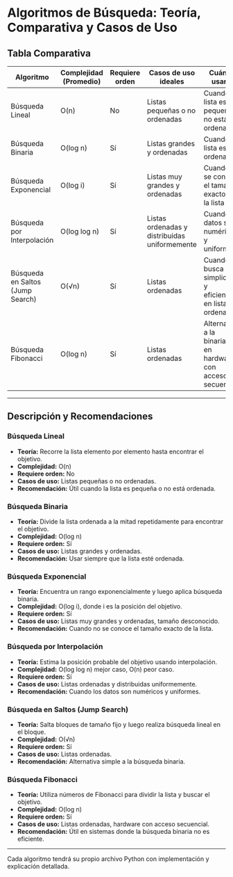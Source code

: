 # Algoritmos de Búsqueda: Teoría, Comparativa y Casos de Uso

## Tabla Comparativa

| Algoritmo             | Complejidad (Promedio) | Requiere orden | Casos de uso ideales                  | Cuándo usarlo |
|-----------------------|-----------------------|----------------|---------------------------------------|---------------|
| Búsqueda Lineal       | O(n)                  | No             | Listas pequeñas o no ordenadas        | Cuando la lista es pequeña o no está ordenada |
| Búsqueda Binaria      | O(log n)              | Sí             | Listas grandes y ordenadas            | Cuando la lista está ordenada |
| Búsqueda Exponencial  | O(log i)              | Sí             | Listas muy grandes y ordenadas        | Cuando no se conoce el tamaño exacto de la lista |
| Búsqueda por Interpolación | O(log log n)     | Sí             | Listas ordenadas y distribuidas uniformemente | Cuando los datos son numéricos y uniformes |
| Búsqueda en Saltos (Jump Search) | O(√n)      | Sí             | Listas ordenadas                      | Cuando se busca simplicidad y eficiencia en listas ordenadas |
| Búsqueda Fibonacci    | O(log n)              | Sí             | Listas ordenadas                      | Alternativa a la binaria, útil en hardware con acceso secuencial |

---

## Descripción y Recomendaciones

### Búsqueda Lineal
- **Teoría:** Recorre la lista elemento por elemento hasta encontrar el objetivo.
- **Complejidad:** O(n)
- **Requiere orden:** No
- **Casos de uso:** Listas pequeñas o no ordenadas.
- **Recomendación:** Útil cuando la lista es pequeña o no está ordenada.

### Búsqueda Binaria
- **Teoría:** Divide la lista ordenada a la mitad repetidamente para encontrar el objetivo.
- **Complejidad:** O(log n)
- **Requiere orden:** Sí
- **Casos de uso:** Listas grandes y ordenadas.
- **Recomendación:** Usar siempre que la lista esté ordenada.

### Búsqueda Exponencial
- **Teoría:** Encuentra un rango exponencialmente y luego aplica búsqueda binaria.
- **Complejidad:** O(log i), donde i es la posición del objetivo.
- **Requiere orden:** Sí
- **Casos de uso:** Listas muy grandes y ordenadas, tamaño desconocido.
- **Recomendación:** Cuando no se conoce el tamaño exacto de la lista.

### Búsqueda por Interpolación
- **Teoría:** Estima la posición probable del objetivo usando interpolación.
- **Complejidad:** O(log log n) mejor caso, O(n) peor caso.
- **Requiere orden:** Sí
- **Casos de uso:** Listas ordenadas y distribuidas uniformemente.
- **Recomendación:** Cuando los datos son numéricos y uniformes.

### Búsqueda en Saltos (Jump Search)
- **Teoría:** Salta bloques de tamaño fijo y luego realiza búsqueda lineal en el bloque.
- **Complejidad:** O(√n)
- **Requiere orden:** Sí
- **Casos de uso:** Listas ordenadas.
- **Recomendación:** Alternativa simple a la búsqueda binaria.

### Búsqueda Fibonacci
- **Teoría:** Utiliza números de Fibonacci para dividir la lista y buscar el objetivo.
- **Complejidad:** O(log n)
- **Requiere orden:** Sí
- **Casos de uso:** Listas ordenadas, hardware con acceso secuencial.
- **Recomendación:** Útil en sistemas donde la búsqueda binaria no es eficiente.

---

Cada algoritmo tendrá su propio archivo Python con implementación y explicación detallada.
